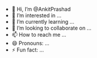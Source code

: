 - 👋 Hi, I’m @AnkitPrashad
- 👀 I’m interested in ...
- 🌱 I’m currently learning ...
- 💞️ I’m looking to collaborate on ...
- 📫 How to reach me ...
- 😄 Pronouns: ...
- ⚡ Fun fact: ...

<!---
AnkitPrashad/AnkitPrashad is a ✨ special ✨ repository because its `README.md` (this file) appears on your GitHub profile.
You can click the Preview link to take a look at your changes.
--->

